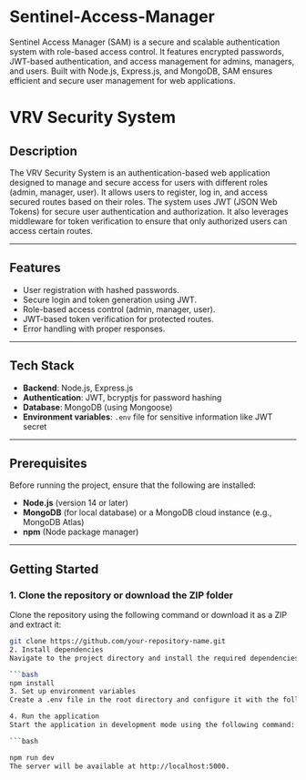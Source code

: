 # Sentinel-Access-Manager
Sentinel Access Manager (SAM) is a secure and scalable authentication system with role-based access control. It features encrypted passwords, JWT-based authentication, and access management for admins, managers, and users. Built with Node.js, Express.js, and MongoDB, SAM ensures efficient and secure user management for web applications.
# VRV Security System

## Description

The VRV Security System is an authentication-based web application designed to manage and secure access for users with different roles (admin, manager, user). It allows users to register, log in, and access secured routes based on their roles. The system uses JWT (JSON Web Tokens) for secure user authentication and authorization. It also leverages middleware for token verification to ensure that only authorized users can access certain routes.

---

## Features
- User registration with hashed passwords.
- Secure login and token generation using JWT.
- Role-based access control (admin, manager, user).
- JWT-based token verification for protected routes.
- Error handling with proper responses.

---

## Tech Stack
- **Backend**: Node.js, Express.js
- **Authentication**: JWT, bcryptjs for password hashing
- **Database**: MongoDB (using Mongoose)
- **Environment variables**: `.env` file for sensitive information like JWT secret

---

## Prerequisites

Before running the project, ensure that the following are installed:

- **Node.js** (version 14 or later)
- **MongoDB** (for local database) or a MongoDB cloud instance (e.g., MongoDB Atlas)
- **npm** (Node package manager)

---

## Getting Started

### 1. Clone the repository or download the ZIP folder
Clone the repository using the following command or download it as a ZIP and extract it:

```bash
git clone https://github.com/your-repository-name.git
2. Install dependencies
Navigate to the project directory and install the required dependencies using npm:

```bash
npm install
3. Set up environment variables
Create a .env file in the root directory and configure it with the following variables:

4. Run the application
Start the application in development mode using the following command:

```bash

npm run dev
The server will be available at http://localhost:5000.

